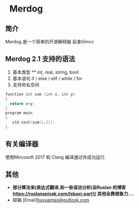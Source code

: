 #   Merdog
## 简介
Merdog 是一个简单的开源解释器 前身Simcc
## Merdog 2.1 支持的语法
1. 基本类型 ** int, real, string, bool
2. 基本语句 if / else / elif / while / for
3. 支持命名空间
```c++
function int sum (int x, int y)
{
  return x+y;
}
program main
{
   std.cout(sum(1,2));
}.
```

## 有关编译器
使用Mircosoft 2017 和 Clang 编译通过并成功运行.

## 其他
* **部分算法来(表达式翻译,和一些语法分析)自Ruslan 的博客 https://ruslanspivak.com/lsbasi-part1/ 其他全靠想象力....**
* 邮箱 [Email]huyuantao@outlook.com
